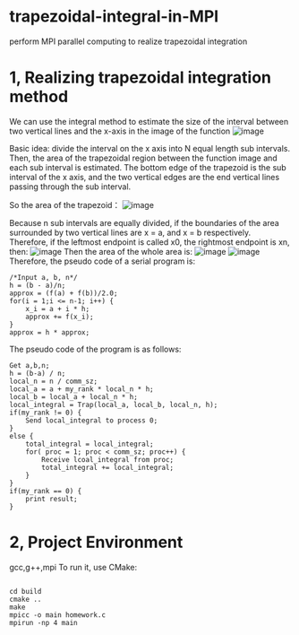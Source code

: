 # trapezoidal-integral-in-MPI
perform MPI parallel computing to realize trapezoidal integration
# 1, Realizing trapezoidal integration method

We can use the integral method to estimate the size of the interval between two vertical lines and the x-axis in the image of the function
![image](https://user-images.githubusercontent.com/57306138/166096691-54cd253d-4538-4afa-926e-c0f67f5159a3.png)

Basic idea: divide the interval on the x axis into N equal length sub intervals. Then, the area of the trapezoidal region between the function image and each sub interval is estimated. The bottom edge of the trapezoid is the sub interval of the x axis, and the two vertical edges are the end vertical lines passing through the sub interval.

So the area of the trapezoid：
![image](https://user-images.githubusercontent.com/57306138/166096757-8d3bb4a3-5c68-4ad0-8cbb-036e3f0ca167.png)

Because n sub intervals are equally divided, if the boundaries of the area surrounded by two vertical lines are x = a,  and x = b respectively.
Therefore, if the leftmost endpoint is called x0, the rightmost endpoint is xn, then:
![image](https://user-images.githubusercontent.com/57306138/166096785-aa6dadc5-e27d-43f4-8b87-d174d14c70a9.png)
Then the area of the whole area is:
![image](https://user-images.githubusercontent.com/57306138/166096798-b659301c-7fe4-455e-9191-d596b8feec04.png)
![image](https://user-images.githubusercontent.com/57306138/166096802-0afe8e8e-d401-4055-82f7-d52d1c2613a0.png)
Therefore, the pseudo code of a serial program is:
```
/*Input a, b, n*/
h = (b - a)/n;
approx = (f(a) + f(b))/2.0;
for(i = 1;i <= n-1; i++) {
    x_i = a + i * h;
    approx += f(x_i);
}
approx = h * approx;

```

The pseudo code of the program is as follows:
```
Get a,b,n;
h = (b-a) / n;
local_n = n / comm_sz;
local_a = a + my_rank * local_n * h;
local_b = local_a + local_n * h;
local_integral = Trap(local_a, local_b, local_n, h);
if(my_rank != 0) {
    Send local_integral to process 0;
}
else {
    total_integral = local_integral;
    for( proc = 1; proc < comm_sz; proc++) {
        Receive lcoal_integral from proc;
        total_integral += local_integral;
    }
}
if(my_rank == 0) {
    print result;
}

```
# 2,  Project Environment
gcc,g++,mpi
To run it, use CMake:
```

cd build 
cmake ..
make
mpicc -o main homework.c
mpirun -np 4 main
```
